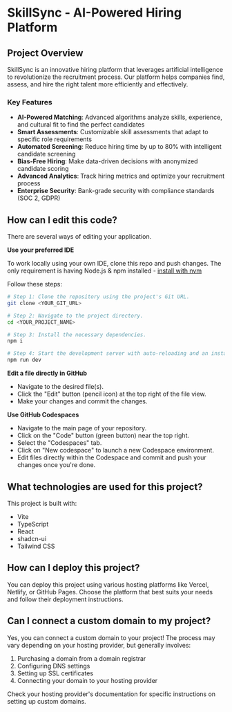 # SkillSync - AI-Powered Hiring Platform

## Project Overview

SkillSync is an innovative hiring platform that leverages artificial intelligence to revolutionize the recruitment process. Our platform helps companies find, assess, and hire the right talent more efficiently and effectively.

### Key Features

- **AI-Powered Matching**: Advanced algorithms analyze skills, experience, and cultural fit to find the perfect candidates
- **Smart Assessments**: Customizable skill assessments that adapt to specific role requirements
- **Automated Screening**: Reduce hiring time by up to 80% with intelligent candidate screening
- **Bias-Free Hiring**: Make data-driven decisions with anonymized candidate scoring
- **Advanced Analytics**: Track hiring metrics and optimize your recruitment process
- **Enterprise Security**: Bank-grade security with compliance standards (SOC 2, GDPR)

## How can I edit this code?

There are several ways of editing your application.

**Use your preferred IDE**

To work locally using your own IDE, clone this repo and push changes. The only requirement is having Node.js & npm installed - [install with nvm](https://github.com/nvm-sh/nvm#installing-and-updating)

Follow these steps:

```sh
# Step 1: Clone the repository using the project's Git URL.
git clone <YOUR_GIT_URL>

# Step 2: Navigate to the project directory.
cd <YOUR_PROJECT_NAME>

# Step 3: Install the necessary dependencies.
npm i

# Step 4: Start the development server with auto-reloading and an instant preview.
npm run dev
```

**Edit a file directly in GitHub**

- Navigate to the desired file(s).
- Click the "Edit" button (pencil icon) at the top right of the file view.
- Make your changes and commit the changes.

**Use GitHub Codespaces**

- Navigate to the main page of your repository.
- Click on the "Code" button (green button) near the top right.
- Select the "Codespaces" tab.
- Click on "New codespace" to launch a new Codespace environment.
- Edit files directly within the Codespace and commit and push your changes once you're done.

## What technologies are used for this project?

This project is built with:

- Vite
- TypeScript
- React
- shadcn-ui
- Tailwind CSS

## How can I deploy this project?

You can deploy this project using various hosting platforms like Vercel, Netlify, or GitHub Pages. Choose the platform that best suits your needs and follow their deployment instructions.

## Can I connect a custom domain to my project?

Yes, you can connect a custom domain to your project! The process may vary depending on your hosting provider, but generally involves:

1. Purchasing a domain from a domain registrar
2. Configuring DNS settings
3. Setting up SSL certificates
4. Connecting your domain to your hosting provider

Check your hosting provider's documentation for specific instructions on setting up custom domains.
